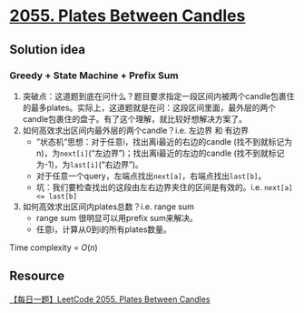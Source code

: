 # [2055. Plates Between Candles](https://leetcode.com/problems/plates-between-candles/description/)

## Solution idea
### Greedy + State Machine + Prefix Sum
1. 突破点：这道题到底在问什么？题目要求指定一段区间内被两个candle包裹住的最多plates。实际上，这道题就是在问：这段区间里面，最外层的两个candle包裹住的盘子。有了这个理解，就比较好想解决方案了。
2. 如何高效求出区间内最外层的两个candle？i.e. 左边界 和 有边界
    - ”状态机“思想：对于任意i，找出离i最近的右边的candle (找不到就标记为n)，为`next[i]`(“左边界”)；找出离i最近的左边的candle (找不到就标记为-1)，为`last[i]`(“右边界”)。
    - 对于任意一个query，左端点找出`next[a]`，右端点找出`last[b]`。
    - 坑：我们要检查找出的这段由左右边界夹住的区间是有效的。i.e. `next[a] <= last[b]`
3. 如何高效求出区间内plates总数？i.e. range sum
    - range sum 很明显可以用prefix sum来解决。
    - 任意i，计算从0到i的所有plates数量。

Time complexity = $O(n)$

## Resource
[【每日一题】LeetCode 2055. Plates Between Candles](https://www.youtube.com/watch?v=bYBP-Z0gmcg&ab_channel=HuifengGuan)